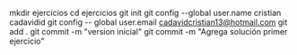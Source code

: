 mkdir ejercicios
cd ejercicios
git init
git config --global user.name cristian cadavidid
git config -- global user.email cadavidcristian13@hotmail.com
git add .
git commit -m "version inicial"
git commit -m "Agrega solución primer ejercicio"
